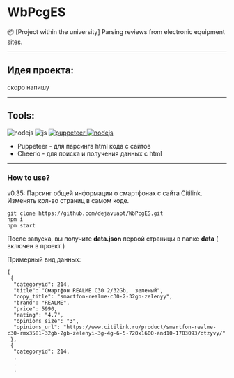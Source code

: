 # WbPcgES
📦 [Project within the university] Parsing reviews from electronic equipment sites.

---
## Идея проекта:

скоро напишу

---

<h2>
Tools:
</h2>
<img src="https://img.shields.io/badge/Node.js-43853D?style=for-the-badge&logo=node.js&logoColor=white" alt="nodejs"/>
<img src="https://img.shields.io/badge/JavaScript-323330?style=for-the-badge&logo=javascript&logoColor=F7DF1E" alt="js"/>

<a href="https://pptr.dev/">
<img src="https://img.shields.io/badge/Puppeteer-fff?style=for-the-badge&logo=Puppeteer&logoColor=3CB371" alt="puppeteer"/>
</a>
<a href="https://cheerio.js.org/index.html">
<img src="https://img.shields.io/badge/cheerio-F5F5DC?style=for-the-badge&logo=cheerio&logoColor=3CB371" alt="nodejs"/>
</a>

- Puppeteer - для парсинга html кода с сайтов
- Cheerio - для поиска и получения данных с html 

---

### How to use?

v0.35: Парсинг общей информации о смартфонах с сайта Citilink. Изменять кол-во страниц в самом коде.

```
git clone https://github.com/dejavuapt/WbPcgES.git
npm i
npm start
```

После запуска, вы получите **data.json** первой страницы в папке **data** ( включен в проект )

Примерный вид данных:

```
[
 {
  "categoryid": 214,
  "title": "Смартфон REALME C30 2/32Gb,  зеленый",
  "copy_title": "smartfon-realme-c30-2-32gb-zelenyy",
  "brand": "REALME",
  "price": 5990,
  "rating": "4.7",
  "opinions_size": "3",
  "opinions_url": "https://www.citilink.ru/product/smartfon-realme-c30-rmx3581-32gb-2gb-zelenyi-3g-4g-6-5-720x1600-and10-1783093/otzyvy/"
 },
 {
  "categoryid": 214,
  .
  .
  .
```